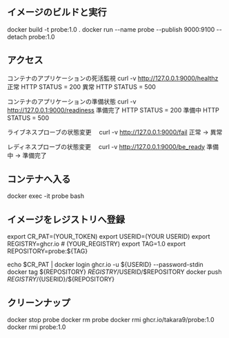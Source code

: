 ## イメージのビルドと実行

docker build -t probe:1.0 .
docker run --name probe --publish 9000:9100 --detach probe:1.0


## アクセス

コンテナのアプリケーションの死活監視
curl -v http://127.0.0.1:9000/healthz
  正常 HTTP STATUS = 200
  異常 HTTP STATUS = 500

コンテナのアプリケーションの準備状態
curl -v http://127.0.0.1:9000/readiness
  準備完了 HTTP STATUS = 200
  準備中   HTTP STATUS = 500

ライブネスプローブの状態変更
　curl -v http://127.0.0.1:9000/fail
  正常 -> 異常

レディネスプローブの状態変更
　curl -v http://127.0.0.1:9000/be_ready
  準備中 -> 準備完了


## コンテナへ入る

docker exec -it probe bash


## イメージをレジストリへ登録

export CR_PAT=(YOUR_TOKEN)
export USERID=(YOUR USERID)
export REGISTRY=ghcr.io  # (YOUR_REGISTRY)
export TAG=1.0
export REPOSITORY=probe:${TAG}

echo $CR_PAT | docker login ghcr.io -u ${USERID} --password-stdin
docker tag ${REPOSITORY} $REGISTRY/$USERID/$REPOSITORY
docker push ${REGISTRY}/${USERID}/${REPOSITORY}


## クリーンナップ

docker stop probe
docker rm probe
docker rmi ghcr.io/takara9/probe:1.0
docker rmi probe:1.0




